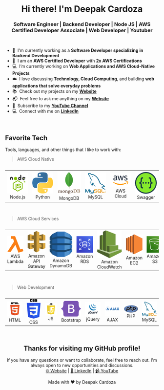 <h1 align="center">Hi there! I'm Deepak Cardoza</h1>
<h3 align="center">Software Engineer | Backend Developer | Node JS | AWS Certified Developer Associate | Web Developer | Youtuber</h3>
<br>

- 💼 &nbsp;I'm currently working as a **Software Developer specializing in Backend Development**
- 🏅 &nbsp;I am an **AWS Certified Developer** with **2x AWS Certifications**
- 💻 &nbsp;I’m currently working on **Web Applications and AWS Cloud-Native Projects**
- ☁️ &nbsp;I love discussing **Technology, Cloud Computing**, and building **web applications that solve everyday problems**
- 📚 &nbsp;Check out my projects on my **[Website](https://deepakcardoza.com/)**
- 📬 &nbsp;Feel free to ask me anything on my **[Website](https://deepakcardoza.com/)**
- 🎥 &nbsp;Subscribe to my **[YouTube Channel](https://www.youtube.com/channel/UCUMt1meu7i0C8TrJLT_Xe5w)**
- 💻 &nbsp;Connect with me on **[LinkedIn](https://www.linkedin.com/in/deepak-cardoza-b544961aa/)**

<br>

<h2 align="left">Favorite Tech</h2>
<p>Tools, languages, and other things that I like to work with:</p>

> AWS Cloud Native

<div style="overflow-x:auto;">
<table align="center">
  <tr>
    <td align="center" width="14%">
      <a href="#">
        <img src="./img/node-js-transparent.png" width="80" height="auto" alt="Node.js" />
      </a>
      <br>Node.js
    </td>
    <td align="center" width="14%">
      <a href="#">
        <img src="./img/python.png" width="80" height="auto" alt="Python" />
      </a>
      <br>Python
    </td>
    <td align="center" width="14%">
      <a href="#">
        <img src="./img/mongodb.png" width="80" height="auto" alt="MongoDB" />
      </a>
      <br>MongoDB
    </td>
    <td align="center" width="14%">
      <a href="#">
        <img src="./img/mysql.png" width="80" height="auto" alt="MySQL" />
      </a>
      <br>MySQL
    </td>
    <td align="center" width="14%">
      <a href="#">
        <img src="./img/aws.png" width="80" height="auto" alt="AWS Cloud" />
      </a>
      <br>AWS Cloud
    </td>
    <td align="center" width="14%">
      <a href="#">
        <img src="./img/Swagger.png" width="80" height="auto" alt="Swagger" />
      </a>
      <br>Swagger
    </td>
  </tr>
</table>
</div>

<br>

> AWS Cloud Services

<div style="overflow-x:auto;">
<table align="center">
  <tr>
    <td align="center" width="14%">
      <a href="#">
        <img src="./img/lambda.png" width="80" height="auto" alt="AWS Lambda" />
      </a>
      <br>AWS Lambda
    </td>
    <td align="center" width="14%">
      <a href="#">
        <img src="./img/api-gateway.png" width="80" height="auto" alt="Amazon API Gateway" />
      </a>
      <br>Amazon API Gateway
    </td>
    <td align="center" width="14%">
      <a href="#">
        <img src="./img/dynamodb.png" width="80" height="auto" alt="Amazon DynamoDB" />
      </a>
      <br>Amazon DynamoDB
    </td>
    <td align="center" width="14%">
      <a href="#">
        <img src="./img/rds.png" width="80" height="auto" alt="Amazon RDS" />
      </a>
      <br>Amazon RDS
    </td>
    <td align="center" width="14%">
      <a href="#">
        <img src="./img/aws-cloudwatch-logo.png" width="80" height="auto" alt="Amazon CloudWatch" />
      </a>
      <br>Amazon CloudWatch
    </td>
    <td align="center" width="14%">
      <a href="#">
        <img src="./img/EC2.png" width="80" height="auto" alt="Amazon EC2" />
      </a>
      <br>Amazon EC2
    </td>
    <td align="center" width="14%">
      <a href="#">
        <img src="./img/s3.png" width="80" height="auto" alt="Amazon S3" />
      </a>
      <br>Amazon S3
    </td>
  </tr>
</table>
</div>

<br>

> Web Development

<div style="overflow-x:auto;">
<table align="center">
  <tr>
    <td align="center" width="14%">
      <a href="#">
        <img src="./img/html.png" width="80" height="auto" alt="HTML" />
      </a>
      <br>HTML
    </td>
    <td align="center" width="14%">
      <a href="#">
        <img src="./img/css-logo.png" width="55" height="auto" alt="CSS" />
      </a>
      <br>CSS
    </td>
    <td align="center" width="14%">
      <a href="#">
        <img src="./img/js.png" width="80" height="auto" alt="JS" />
      </a>
      <br>JS
    </td>
    <td align="center" width="14%">
      <a href="#">
        <img src="./img/bootstrap.png" width="80" height="auto" alt="Bootstrap" />
      </a>
      <br>Bootstrap
    </td>
    <td align="center" width="14%">
      <a href="#">
        <img src="./img/jquery.png" width="80" height="auto" alt="jQuery" />
      </a>
      <br>jQuery
    </td>
    <td align="center" width="14%">
      <a href="#">
        <img src="./img/ajax.png" width="80" height="auto" alt="AJAX" />
      </a>
      <br>AJAX
    </td>
    <td align="center" width="14%">
      <a href="#">
        <img src="./img/php.png" width="80" height="auto" alt="PHP" />
      </a>
      <br>PHP
    </td>
    <td align="center" width="14%">
      <a href="#">
        <img src="./img/mysql.png" width="80" height="auto" alt="MySQL" />
      </a>
      <br>MySQL
    </td>
  </tr>
</table>
</div>

<br>

<h2 align="center">Thanks for visiting my GitHub profile!</h2>
<p align="center">
  If you have any questions or want to collaborate, feel free to reach out. I'm always open to new opportunities and discussions.<br>
  <a href="https://deepakcardoza.com/" target="_blank">🌐 Website</a> | <a href="https://www.linkedin.com/in/deepak-cardoza-b544961aa/" target="_blank">🔗 LinkedIn</a> | <a href="https://www.youtube.com/channel/UCUMt1meu7i0C8TrJLT_Xe5w" target="_blank">📹 YouTube</a>
</p>
<p align="center">
  Made with ❤️ by Deepak Cardoza
</p>
